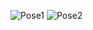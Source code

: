 
![Pose1](https://github.com/user-attachments/assets/28de440e-9aa9-4c21-9f72-340ec3c4b540)
![Pose2](https://github.com/user-attachments/assets/7a68d135-3a97-4183-93ab-036fbae33060)


